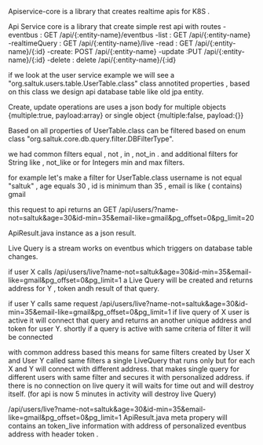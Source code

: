 Apiservice-core is a library that creates realtime apis for K8S . 


Api Service core is a library that create  simple rest api  with routes
    -eventbus : GET /api/{:entity-name}/eventbus
    -list :  GET /api/{:entity-name}
    -realtimeQuery :  GET /api/{:entity-name}/live
    -read :  GET /api/{:entity-name}/{:id}
    -create: POST /api/{:entity-name}
    -update :PUT /api/{:entity-name}/{:id}
    -delete : delete /api/{:entity-name}/{:id}


if we look at the user service example  we will see a "org.saltuk.users.table.UserTable.class" class annotited properties , based on this class  we design api database table like old jpa entity.  

Create, update operations are uses a json body  for multiple objects  {multiple:true, payload:array} or single object {multiple:false, payload:{}}

Based on all properties of  UserTable.class can be filtered  based on enum class "org.saltuk.core.db.query.filter.DBFilterType".

we had common filters equal , not , in , not_in . and additional filters  for String like , not_like  or   for Integers min and max filters.

for example let's  make a filter for UserTable.class   username  is not equal "saltuk" , age equals  30  , id is minimum than 35 ,  email is like ( contains) gmail 

this request to api returns an GET /api/users/?name-not=saltuk&age=30&id-min=35&email-like=gmail&pg_offset=0&pg_limit=20

ApiResult.java instance as a json  result. 


Live Query is a stream works on eventbus which triggers on database table changes. 

if user X  calls /api/users/live?name-not=saltuk&age=30&id-min=35&email-like=gmail&pg_offset=0&pg_limit=1  a Live Query will be created and returns address for Y  , token   andh result of that query.

if user Y  calls same request /api/users/live?name-not=saltuk&age=30&id-min=35&email-like=gmail&pg_offset=0&pg_limit=1  if live query of X user is active it will connect that query  and returns an another unique address and token for user Y. shortly if a query is active with same criteria of filter it will be connected 

with common address based this means for same filters created by User X and User Y  called same filters   a single LiveQuery that runs only but for each  X and  Y will connect with different  address. that makes single query for different users with same filter and secures it with personalized address. if there is no connection on live query  it will waits for time out  and will destroy itself.  (for api is now 5 minutes in activity will destroy live Query)

 /api/users/live?name-not=saltuk&age=30&id-min=35&email-like=gmail&pg_offset=0&pg_limit=1
ApiResult.java  meta propery will contains an token_live information with address of personalized eventbus address  with  header token . 

